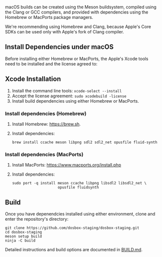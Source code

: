 macOS builds can be created using the Meson buildsystem, compiled using
the Clang or GCC compilers, and provided with dependencies using the Homebrew
or MacPorts package managers.

We're recommending using Homebrew and Clang, because Apple's Core SDKs can be
used only with Apple's fork of Clang compiler.

## Install Dependencies under macOS

Before installing either Homebrew or MacPorts, the Apple's Xcode tools need
to be installed and the license agreed to:

## Xcode Installation

1. Install the command line tools: `xcode-select --install`
2. Accept the license agreement: `sudo xcodebuild -license`
3. Install build dependencies using either Homebrew or MacPorts.

### Install dependencies (Homebrew)

1. Install Homebrew: <https://brew.sh>.
2. Install dependencies:

    ``` shell
    brew install ccache meson libpng sdl2 sdl2_net opusfile fluid-synth
    ```

### Install dependencies (MacPorts)

1. Install MacPorts: <https://www.macports.org/install.php>
2. Install dependencies:

    ``` shell
    sudo port -q install meson ccache libpng libsdl2 libsdl2_net \
                         opusfile fluidsynth
    ```

## Build

Once you have depenendcies installed using either environment, clone and
enter the repository's directory:

``` shell
git clone https://github.com/dosbox-staging/dosbox-staging.git
cd dosbox-staging
meson setup build
ninja -C build
```

Detailed instructions and build options are documented in [BUILD.md](/BUILD.md).

